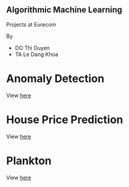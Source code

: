 Algorithmic Machine Learning
---

Projects at Eurecom

By
* DO Thi Duyen
* TA Le Dang Khoa

# Anomaly Detection

View [here](https://duyendo.github.io/eurecom-algorithmic-machine-learning/AML_AnomalyDetection_G19.html)

# House Price Prediction

View [here](https://duyendo.github.io/eurecom-algorithmic-machine-learning/AML_HousePrice_G19.html)

# Plankton

View [here](https://duyendo.github.io/eurecom-algorithmic-machine-learning/AML_Plankton_G19.html)